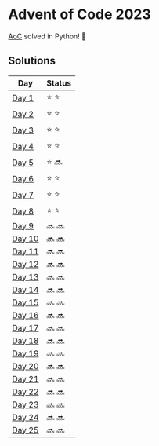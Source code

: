 # Advent of Code 2023

[AoC](https://adventofcode.com/2023) solved in Python! :snake:

## Solutions
| Day | Status |
| --- | ------ |
| [Day 1](https://github.com/Accieo/aoc-2023/blob/main/main/day01.py) | :star: :star: |
| [Day 2](https://github.com/Accieo/aoc-2023/blob/main/main/day02.py) | :star: :star: |
| [Day 3](https://github.com/Accieo/aoc-2023/blob/main/main/day03.py) | :star: :star: |
| [Day 4](https://github.com/Accieo/aoc-2023/blob/main/main/day04.py) | :star: :star: |
| [Day 5](https://github.com/Accieo/aoc-2023/blob/main/main/day05.py) | :star: :soon: |
| [Day 6](https://github.com/Accieo/aoc-2023/blob/main/main/day06.py) | :star: :star: |
| [Day 7](https://github.com/Accieo/aoc-2023/blob/main/main/day07.py) | :star: :star: |
| [Day 8](https://github.com/Accieo/aoc-2023/blob/main/main/day08.py) | :star: :star: |
| [Day 9](https://github.com/Accieo/aoc-2023/blob/main/main/day09.py) | :soon: :soon: |
| [Day 10](https://github.com/Accieo/aoc-2023/blob/main/main/day10.py) | :soon: :soon: |
| [Day 11](https://github.com/Accieo/aoc-2023/blob/main/main/day11.py) | :soon: :soon: |
| [Day 12](https://github.com/Accieo/aoc-2023/blob/main/main/day12.py) | :soon: :soon: |
| [Day 13](https://github.com/Accieo/aoc-2023/blob/main/main/day13.py) | :soon: :soon: |
| [Day 14](https://github.com/Accieo/aoc-2023/blob/main/main/day14.py) | :soon: :soon: |
| [Day 15](https://github.com/Accieo/aoc-2023/blob/main/main/day15.py) | :soon: :soon: |
| [Day 16](https://github.com/Accieo/aoc-2023/blob/main/main/day16.py) | :soon: :soon: |
| [Day 17](https://github.com/Accieo/aoc-2023/blob/main/main/day17.py) | :soon: :soon: |
| [Day 18](https://github.com/Accieo/aoc-2023/blob/main/main/day18.py) | :soon: :soon: |
| [Day 19](https://github.com/Accieo/aoc-2023/blob/main/main/day19.py) | :soon: :soon: |
| [Day 20](https://github.com/Accieo/aoc-2023/blob/main/main/day20.py) | :soon: :soon: |
| [Day 21](https://github.com/Accieo/aoc-2023/blob/main/main/day21.py) | :soon: :soon: |
| [Day 22](https://github.com/Accieo/aoc-2023/blob/main/main/day22.py) | :soon: :soon: |
| [Day 23](https://github.com/Accieo/aoc-2023/blob/main/main/day23.py) | :soon: :soon: |
| [Day 24](https://github.com/Accieo/aoc-2023/blob/main/main/day24.py) | :soon: :soon: |
| [Day 25](https://github.com/Accieo/aoc-2023/blob/main/main/day25.py) | :soon: :soon: |
